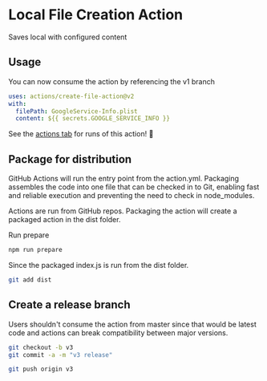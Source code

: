 # Local File Creation Action

Saves local with configured content

## Usage

You can now consume the action by referencing the v1 branch

```yaml
uses: actions/create-file-action@v2
with:
  filePath: GoogleService-Info.plist
  content: ${{ secrets.GOOGLE_SERVICE_INFO }}
```

See the [actions tab](https://github.com/actions/javascript-action/actions) for runs of this action! :rocket:

## Package for distribution

GitHub Actions will run the entry point from the action.yml. Packaging assembles the code into one file that can be checked in to Git, enabling fast and reliable execution and preventing the need to check in node_modules.

Actions are run from GitHub repos.  Packaging the action will create a packaged action in the dist folder.

Run prepare

```bash
npm run prepare
```

Since the packaged index.js is run from the dist folder.

```bash
git add dist
```

## Create a release branch

Users shouldn't consume the action from master since that would be latest code and actions can break compatibility between major versions.

```bash
git checkout -b v3
git commit -a -m "v3 release"
```

```bash
git push origin v3
```